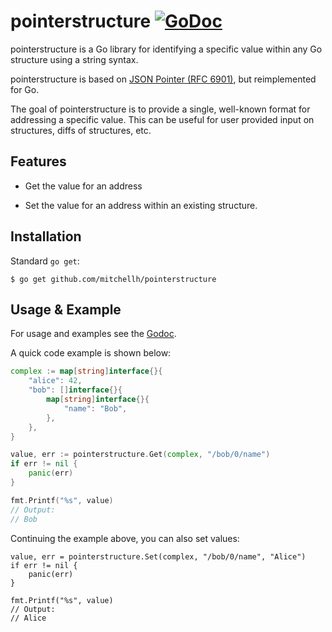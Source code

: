 # pointerstructure [![GoDoc](https://godoc.org/github.com/mitchellh/pointerstructure?status.svg)](https://godoc.org/github.com/mitchellh/pointerstructure)

pointerstructure is a Go library for identifying a specific value within
any Go structure using a string syntax.

pointerstructure is based on
[JSON Pointer (RFC 6901)](https://tools.ietf.org/html/rfc6901), but
reimplemented for Go.

The goal of pointerstructure is to provide a single, well-known format
for addressing a specific value. This can be useful for user provided
input on structures, diffs of structures, etc.

## Features

  * Get the value for an address

  * Set the value for an address within an existing structure.

## Installation

Standard `go get`:

```
$ go get github.com/mitchellh/pointerstructure
```

## Usage & Example

For usage and examples see the [Godoc](http://godoc.org/github.com/mitchellh/pointerstructure).

A quick code example is shown below:

```go
complex := map[string]interface{}{
	"alice": 42,
	"bob": []interface{}{
		map[string]interface{}{
			"name": "Bob",
		},
	},
}

value, err := pointerstructure.Get(complex, "/bob/0/name")
if err != nil {
	panic(err)
}

fmt.Printf("%s", value)
// Output:
// Bob
```

Continuing the example above, you can also set values:

```
value, err = pointerstructure.Set(complex, "/bob/0/name", "Alice")
if err != nil {
	panic(err)
}

fmt.Printf("%s", value)
// Output:
// Alice
```
